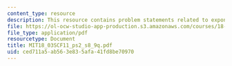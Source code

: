 ```yaml
---
content_type: resource
description: This resource contains problem statements related to exponential input.
file: https://ol-ocw-studio-app-production.s3.amazonaws.com/courses/18-03sc-differential-equations-fall-2011/ced711a5ab563e835afa41fd8be70970_MIT18_03SCF11_ps2_s8_9q.pdf
file_type: application/pdf
resourcetype: Document
title: MIT18_03SCF11_ps2_s8_9q.pdf
uid: ced711a5-ab56-3e83-5afa-41fd8be70970
---
```

